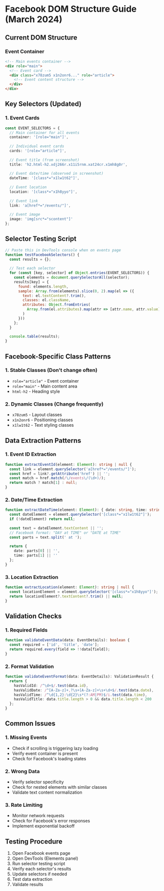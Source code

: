 # Facebook DOM Structure Guide (March 2024)

## Current DOM Structure

### Event Container
```html
<!-- Main events container -->
<div role="main">
  <!-- Event card -->
  <div class="x78zum5 x1n2onr6..." role="article">
    <!-- Event content structure -->
  </div>
</div>
```

## Key Selectors (Updated)

### 1. Event Cards
```typescript
const EVENT_SELECTORS = {
  // Main container for all events
  container: '[role="main"]',
  
  // Individual event cards
  cards: '[role="article"]',
  
  // Event title (from screenshot)
  title: 'h2.html-h2.xdj266r.x11i5rnm.xat24cr.x1mh8g0r',
  
  // Event date/time (observed in screenshot)
  dateTime: '[class*="x1lw1t62"]',
  
  // Event location
  location: '[class*="x1h8yyo"]',
  
  // Event link
  link: 'a[href*="/events/"]',
  
  // Event image
  image: 'img[src*="scontent"]'
};
```

## Selector Testing Script
```javascript
// Paste this in DevTools console when on events page
function testFacebookSelectors() {
  const results = {};
  
  // Test each selector
  for (const [key, selector] of Object.entries(EVENT_SELECTORS)) {
    const elements = document.querySelectorAll(selector);
    results[key] = {
      found: elements.length,
      sample: Array.from(elements).slice(0, 2).map(el => ({
        text: el.textContent?.trim(),
        classes: el.className,
        attributes: Object.fromEntries(
          Array.from(el.attributes).map(attr => [attr.name, attr.value])
        )
      }))
    };
  }
  
  console.table(results);
}
```

## Facebook-Specific Class Patterns

### 1. Stable Classes (Don't change often)
- `role="article"` - Event container
- `role="main"` - Main content area
- `html-h2` - Heading style

### 2. Dynamic Classes (Change frequently)
- `x78zum5` - Layout classes
- `x1n2onr6` - Positioning classes
- `x1lw1t62` - Text styling classes

## Data Extraction Patterns

### 1. Event ID Extraction
```typescript
function extractEventId(element: Element): string | null {
  const link = element.querySelector('a[href*="/events/"]');
  const href = link?.getAttribute('href') || '';
  const match = href.match(/\/events\/(\d+)/);
  return match ? match[1] : null;
}
```

### 2. Date/Time Extraction
```typescript
function extractDateTime(element: Element): { date: string, time: string } | null {
  const dateElement = element.querySelector('[class*="x1lw1t62"]');
  if (!dateElement) return null;
  
  const text = dateElement.textContent || '';
  // Facebook format: "DAY at TIME" or "DATE at TIME"
  const parts = text.split(' at ');
  
  return {
    date: parts[0] || '',
    time: parts[1] || ''
  };
}
```

### 3. Location Extraction
```typescript
function extractLocation(element: Element): string | null {
  const locationElement = element.querySelector('[class*="x1h8yyo"]');
  return locationElement?.textContent?.trim() || null;
}
```

## Validation Checks

### 1. Required Fields
```typescript
function validateEventData(data: EventDetails): boolean {
  const required = ['id', 'title', 'date'];
  return required.every(field => !!data[field]);
}
```

### 2. Format Validation
```typescript
function validateEventFormat(data: EventDetails): ValidationResult {
  return {
    hasValidId: /^\d+$/.test(data.id),
    hasValidDate: /^[A-Za-z]+,?\s+[A-Za-z]+\s+\d+$/.test(data.date),
    hasValidTime: /^\d{1,2}:\d{2}\s*(?:AM|PM)$/i.test(data.time),
    hasValidTitle: data.title.length > 0 && data.title.length < 200
  };
}
```

## Common Issues

### 1. Missing Events
- Check if scrolling is triggering lazy loading
- Verify event container is present
- Check for Facebook's loading states

### 2. Wrong Data
- Verify selector specificity
- Check for nested elements with similar classes
- Validate text content normalization

### 3. Rate Limiting
- Monitor network requests
- Check for Facebook's error responses
- Implement exponential backoff

## Testing Procedure

1. Open Facebook events page
2. Open DevTools (Elements panel)
3. Run selector testing script
4. Verify each selector's results
5. Update selectors if needed
6. Test data extraction
7. Validate results 
